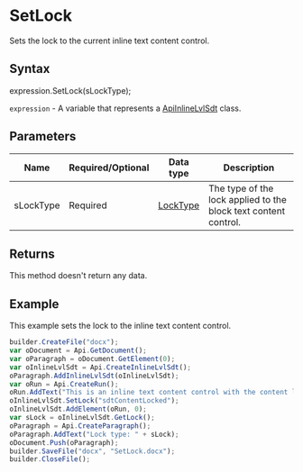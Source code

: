 # SetLock

Sets the lock to the current inline text content control.

## Syntax

expression.SetLock(sLockType);

`expression` - A variable that represents a [ApiInlineLvlSdt](../ApiInlineLvlSdt.md) class.

## Parameters

| **Name** | **Required/Optional** | **Data type** | **Description** |
| ------------- | ------------- | ------------- | ------------- |
| sLockType | Required | [LockType](../../../Enumerations/LockType.md) | The type of the lock applied to the block text content control. |

## Returns

This method doesn't return any data.

## Example

This example sets the lock to the inline text content control.

```javascript
builder.CreateFile("docx");
var oDocument = Api.GetDocument();
var oParagraph = oDocument.GetElement(0);
var oInlineLvlSdt = Api.CreateInlineLvlSdt();
oParagraph.AddInlineLvlSdt(oInlineLvlSdt);
var oRun = Api.CreateRun();
oRun.AddText("This is an inline text content control with the content lock set to it.");
oInlineLvlSdt.SetLock("sdtContentLocked");
oInlineLvlSdt.AddElement(oRun, 0);
var sLock = oInlineLvlSdt.GetLock();
oParagraph = Api.CreateParagraph();
oParagraph.AddText("Lock type: " + sLock);
oDocument.Push(oParagraph);
builder.SaveFile("docx", "SetLock.docx");
builder.CloseFile();
```